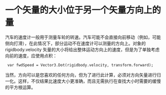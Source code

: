 一个矢量的大小位于另一个矢量方向上的量
============================================================================


汽车的速度计一般用于测量车轮的转速。汽车可能不会直接向前移动（例如，可能侧向打滑），在此情况下，部分运动不在速度计可以测量的方向上。对象的 rigidbody.velocity 矢量的大小将给出整体运动方向上的速度，但是为了单独考虑向前的速度，应使用点积：


	 var fwdSpeed = Vector3.Dot(rigidbody.velocity, transform.forward);

当然，方向可以是您喜欢的任何方向，但为了进行此计算，必须对方向矢量进行归一化。这样，不仅结果比速度大小更准确，而且无需执行在查找大小时需要的缓慢的平方根运算。

